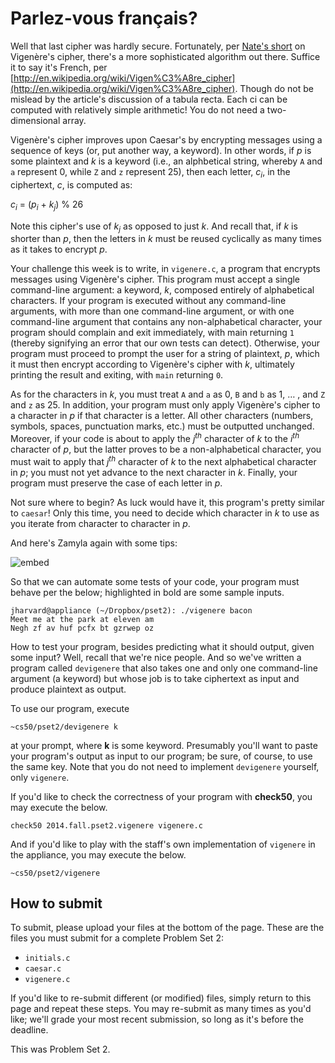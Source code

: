 # Parlez-vous français?

Well that last cipher was hardly secure. Fortunately, per [Nate's short](https://www.youtube.com/watch?v=9zASwVoshiM) on Vigenère's cipher, there's a more sophisticated algorithm out there. Suffice it to say it's French, per [http://en.wikipedia.org/wiki/Vigen%C3%A8re_cipher](http://en.wikipedia.org/wiki/Vigen%C3%A8re_cipher). Though do not be mislead by the article's discussion of a tabula recta. Each ci can be computed with relatively simple arithmetic! You do not need a two-dimensional array.

Vigenère's cipher improves upon Caesar's by encrypting messages using a sequence of keys (or, put another way, a keyword). In other words, if *p* is some plaintext and *k* is a keyword (i.e., an alphbetical string, whereby `A` and `a` represent 0, while `Z` and `z` represent 25), then each letter, *c<sub>i</sub>*, in the ciphertext, *c*, is computed as:

*c<sub>i</sub>* = (*p<sub>i</sub>* + *k<sub>j</sub>*) % 26

Note this cipher's use of *k<sub>j</sub>* as opposed to just *k*. And recall that, if *k* is shorter than *p*, then the letters in *k* must be reused cyclically as many times as it takes to encrypt *p*.

Your challenge this week is to write, in `vigenere.c`, a program that encrypts messages using Vigenère's cipher. This program must accept a single command-line argument: a keyword, *k*, composed entirely of alphabetical characters. If your program is executed without any command-line arguments, with more than one command-line argument, or with one command-line argument that contains any non-alphabetical character, your program should complain and exit immediately, with main returning `1` (thereby signifying an error that our own tests can detect). Otherwise, your program must proceed to prompt the user for a string of plaintext, *p*, which it must then encrypt according to Vigenère's cipher with *k*, ultimately printing the result and exiting, with `main` returning `0`.

As for the characters in *k*, you must treat `A` and `a` as 0, `B` and `b` as 1, … , and `Z` and `z` as 25. In addition, your program must only apply Vigenère's cipher to a character in *p* if that character is a letter. All other characters (numbers, symbols, spaces, punctuation marks, etc.) must be outputted unchanged. Moreover, if your code is about to apply the *j<sup>th</sup>* character of *k* to the *i<sup>th</sup>* character of *p*, but the latter proves to be a non-alphabetical character, you must wait to apply that *j<sup>th</sup>* character of *k* to the next alphabetical character in *p*; you must not yet advance to the next character in *k*. Finally, your program must preserve the case of each letter in *p*.

Not sure where to begin? As luck would have it, this program's pretty similar to `caesar`! Only this time, you need to decide which character in *k* to use as you iterate from character to character in *p*.

And here's Zamyla again with some tips:

![embed](https://www.youtube.com/embed/Uma2HZMPm2M)

So that we can automate some tests of your code, your program must behave per the below; highlighted in bold are some sample inputs.

	jharvard@appliance (~/Dropbox/pset2): ./vigenere bacon
	Meet me at the park at eleven am
	Negh zf av huf pcfx bt gzrwep oz

How to test your program, besides predicting what it should output, given some input? Well, recall that we're nice people. And so we've written a program called `devigenere` that also takes one and only one command-line argument (a keyword) but whose job is to take ciphertext as input and produce plaintext as output.

To use our program, execute

	~cs50/pset2/devigenere k

at your prompt, where **k** is some keyword. Presumably you'll want to paste your program's output as input to our program; be sure, of course, to use the same key. Note that you do not need to implement `devigenere` yourself, only `vigenere`.

If you'd like to check the correctness of your program with **check50**, you may execute the below.

	check50 2014.fall.pset2.vigenere vigenere.c

And if you'd like to play with the staff's own implementation of `vigenere` in the appliance, you may execute the below.

	~cs50/pset2/vigenere


## How to submit

To submit, please upload your files at the bottom of the page. These are the files you must submit for a complete Problem Set 2:

- `initials.c`
- `caesar.c`
- `vigenere.c`

If you'd like to re-submit different (or modified) files, simply return to this page and repeat these steps. You may re-submit as many times as you'd like; we'll grade your most recent submission, so long as it's before the deadline.

This was Problem Set 2.
